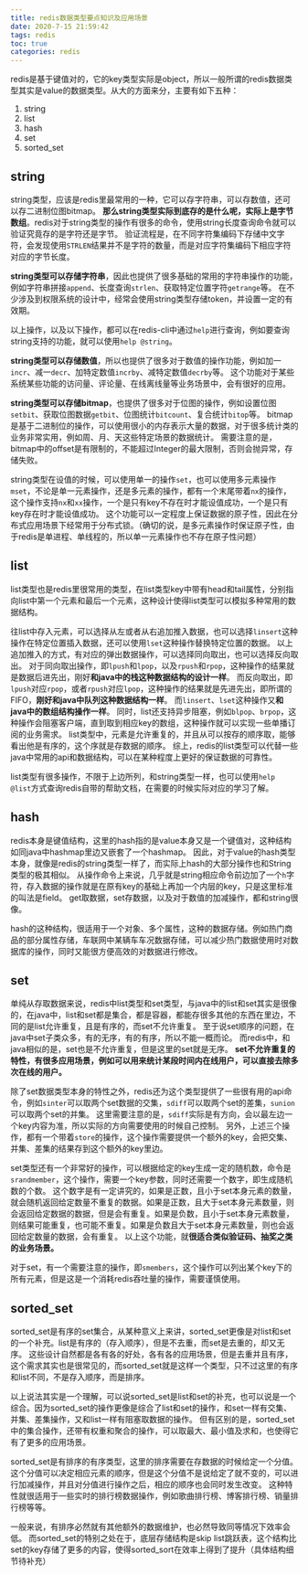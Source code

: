 ```yaml
---
title: redis数据类型要点知识及应用场景
date: 2020-7-15 21:59:42
tags: redis
toc: true
categories: redis
---
```

redis是基于键值对的，它的key类型实际是object，所以一般所谓的redis数据类型其实是value的数据类型。从大的方面来分，主要有如下五种：
1. string
2. list
3. hash
4. set
5. sorted_set

<!--more-->
## string
string类型，应该是redis里最常用的一种，它可以存字符串，可以存数值，还可以存二进制位图bitmap。
**那么string类型实际到底存的是什么呢，实际上是字节数组**。redis对于string类型的操作有很多的命令，使用string长度查询命令就可以验证究竟存的是字符还是字节。
验证流程是，在不同字符集编码下存储中文字符，会发现使用`STRLEN`结果并不是字符的数量，而是对应字符集编码下相应字符对应的字节长度。

**string类型可以存储字符串**，因此也提供了很多基础的常用的字符串操作的功能，例如字符串拼接`append`、长度查询`strlen`、获取特定位置字符`getrange`等。
在不少涉及到权限系统的设计中，经常会使用string类型存储token，并设置一定的有效期。

以上操作，以及以下操作，都可以在redis-cli中通过`help`进行查询，例如要查询string支持的功能，就可以使用`help @string`。

**string类型可以存储数值**，所以也提供了很多对于数值的操作功能，例如加一`incr`、减一`decr`、加特定数值`incrby`、减特定数值`decrby`等。
这个功能对于某些系统某些功能的访问量、评论量、在线离线量等业务场景中，会有很好的应用。

**string类型可以存储bitmap**，也提供了很多对于位图的操作，例如设置位图`setbit`、获取位图数据`getbit`、位图统计`bitcount`、复合统计`bitop`等。
bitmap是基于二进制位的操作，可以使用很小的内存表示大量的数据，对于很多统计类的业务非常实用，例如周、月、天这些特定场景的数据统计。
需要注意的是，bitmap中的offset是有限制的，不能超过Integer的最大限制，否则会抛异常，存储失败。

string类型在设值的时候，可以使用单一的操作`set`，也可以使用多元素操作`mset`，不论是单一元素操作，还是多元素的操作，都有一个末尾带着`nx`的操作，这个操作支持`nx`和`xx`操作，一个是只有key不存在时才能设值成功，一个是只有key存在时才能设值成功。
这个功能可以一定程度上保证数据的原子性，因此在分布式应用场景下经常用于分布式锁。（确切的说，是多元素操作时保证原子性，由于redis是单进程、单线程的，所以单一元素操作也不存在原子性问题）

## list
list类型也是redis里很常用的类型，在list类型key中带有head和tail属性，分别指向list中第一个元素和最后一个元素，这种设计使得list类型可以模拟多种常用的数据结构。

往list中存入元素，可以选择从左或者从右追加推入数据，也可以选择`linsert`这种操作在特定位置插入数据，还可以使用`lset`这种操作替换特定位置的数据。
以上追加推入的方式，有对应的弹出数据操作，可以选择同向取出，也可以选择反向取出。
对于同向取出操作，即`lpush`和`lpop`，以及`rpush`和`rpop`，这种操作的结果就是数据后进先出，刚好**和java中的栈这种数据结构的设计一样**。
而反向取出，即`lpush`对应`rpop`，或者`rpush`对应`lpop`，这种操作的结果就是先进先出，即所谓的FIFO，**刚好和java中队列这种数据结构一样**。
而`linsert`、`lset`这种操作又**和java中的数组结构操作一样**。
同时，list还支持异步阻塞，例如`blpop`、`brpop`，这种操作会阻塞客户端，直到取到相应key的数组，这种操作就可以实现一些单播订阅的业务需求。
list类型中，元素是允许重复的，并且从可以按存的顺序取，能够看出他是有序的，这个序就是存数据的顺序。
综上，redis的list类型可以代替一些java中常用的api和数据结构，可以在某种程度上更好的保证数据的可靠性。

list类型有很多操作，不限于上边所列，和string类型一样，也可以使用`help @list`方式查询redis自带的帮助文档，在需要的时候实际对应的学习了解。

## hash
redis本身是键值结构，这里的hash指的是value本身又是一个键值对，这种结构如同java中hashmap里边又嵌套了一个hashmap。
因此，对于value的hash类型本身，就像是redis的string类型一样了，而实际上hash的大部分操作也和String类型的极其相似。
从操作命令上来说，几乎就是string相应命令前边加了一个`h`字符，存入数据的操作就是在原有key的基础上再加一个内层的key，只是这里标准的叫法是field。
get取数据，set存数据，以及对于数值的加减操作，都和string很像。

hash的这种结构，很适用于一个对象、多个属性，这种的数据存储。例如热门商品的部分属性存储，车联网中某辆车车况数据存储，可以减少热门数据使用时对数据库的操作，同时又能很方便高效的对数据进行修改。

## set
单纯从存取数据来说，redis中list类型和set类型，与java中的list和set其实是很像的，在java中，list和set都是集合，都是容器，都能存很多其他的东西在里边，不同的是list允许重复，且是有序的，而set不允许重复。
至于说set顺序的问题，在java中set子类众多，有的无序，有的有序，所以不能一概而论。
而redis中，和java相似的是，set也是不允许重复，但是这里的set就是无序。
**set不允许重复的特性，有很多应用场景，例如可以用来统计某段时间内在线用户，可以直接去除多次在线的用户。**

除了set数据类型本身的特性之外，redis还为这个类型提供了一些很有用的api命令，例如`sinter`可以取两个set数据的交集，`sdiff`可以取两个set的差集，`sunion`可以取两个set的并集。
这里需要注意的是，`sdiff`实际是有方向，会以最左边一个key内容为准，所以实际的方向需要使用的时候自己控制。
另外，上述三个操作，都有一个带着`store`的操作，这个操作需要提供一个额外的key，会把交集、并集、差集的结果存到这个额外的key里边。

set类型还有一个非常好的操作，可以根据给定的key生成一定的随机数，命令是`srandmember`，这个操作，需要一个key参数，同时还需要一个数字，即生成随机数的个数。
这个数字是有一定讲究的，如果是正数，且小于set本身元素的数量，就会随机返回给定数量不重复的数据。如果是正数，且大于set本身元素数量，则会返回给定数据的数据，但是会有重复。如果是负数，且小于set本身元素数量，则结果可能重复，也可能不重复。如果是负数且大于set本身元素数量，则也会返回给定数量的数据，会有重复。
以上这个功能，就**很适合类似验证码、抽奖之类的业务场景。**

对于set，有一个需要注意的操作，即`smembers`，这个操作可以列出某个key下的所有元素，但是这是一个消耗redis吞吐量的操作，需要谨慎使用。

## sorted_set
sorted_set是有序的set集合，从某种意义上来讲，sorted_set更像是对list和set的一个补充。list是有序的（存入顺序），但是不去重，而set是去重的，却又无序。
这些设计自然都是各有各的好处，各有各的应用场景，但是去重并且有序，这个需求其实也是很常见的，而sorted_set就是这样一个类型，只不过这里的有序和list不同，不是存入顺序，而是排序。

以上说法其实是一个理解，可以说sorted_set是list和set的补充，也可以说是一个综合。因为sorted_set的操作更像是综合了list和set的操作，和set一样有交集、并集、差集操作，又和list一样有阻塞取数据的操作。
但有区别的是，sorted_set中的集合操作，还带有权重和聚合的操作，可以取最大、最小值及求和，也使得它有了更多的应用场景。

sorted_set是有排序的有序类型，这里的排序需要在存数据的时候给定一个分值。这个分值可以决定相应元素的顺序，但是这个分值不是说给定了就不变的，可以进行加减操作，并且对分值进行操作之后，相应的顺序也会同时发生改变。
这种特性就很适用于一些实时的排行榜数据操作，例如歌曲排行榜、博客排行榜、销量排行榜等等。

一般来说，有排序必然就有其他额外的数据维护，也必然导致同等情况下效率会低。
而sorted_set的特别之处在于，底层存储结构是skip list跳跃表，这个结构比set的key存储了更多的内容，使得sorted_sort在效率上得到了提升（具体结构细节待补充）